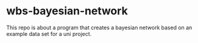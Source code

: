 # wbs-bayesian-network
This repo is about a program that creates a bayesian network based on an example data set for a uni project.
